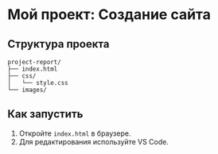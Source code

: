 # Мой проект: Создание сайта  

## Структура проекта  
```
project-report/
├── index.html
├── css/
│   └── style.css
└── images/
```

## Как запустить  
1. Откройте `index.html` в браузере.  
2. Для редактирования используйте VS Code.  
